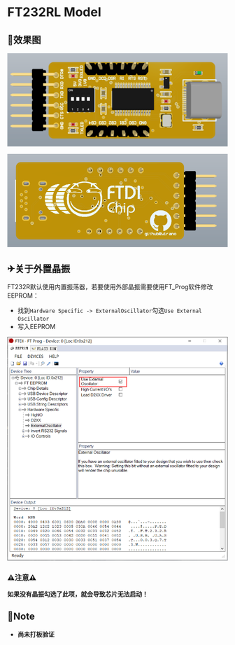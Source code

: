 # FT232RL Model
## 🎨效果图
![](./README.assets/3D_top.png)

![](./README.assets/3D_Bottom.png)
## ✈关于外置晶振
FT232R默认使用内置振荡器，若要使用外部晶振需要使用FT_Prog软件修改EEPROM：
- 找到`Hardware Specific -> ExternalOscillator`勾选`Use External Oscillator`
- 写入EEPROM

![](./README.assets/FT_Prog.png)

### ⚠注意⚠
**如果没有晶振勾选了此项，就会导致芯片无法启动！**

## 📃Note

- **尚未打板验证**
